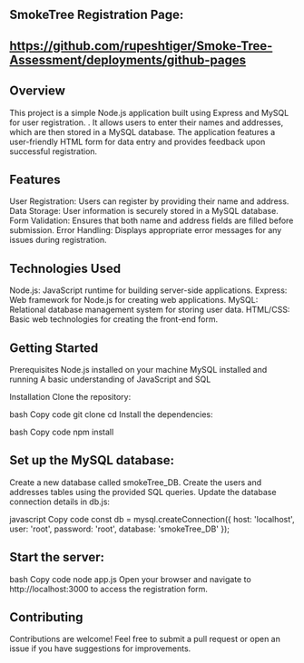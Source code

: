 ## SmokeTree Registration Page:
 ## https://github.com/rupeshtiger/Smoke-Tree-Assessment/deployments/github-pages

## Overview
This project is a simple Node.js application built using Express and MySQL for user registration. .
It allows users to enter their names and addresses, which are then stored in a MySQL database.
The application features a user-friendly HTML form for data entry and provides feedback upon successful registration.

## Features
User Registration: Users can register by providing their name and address.
Data Storage: User information is securely stored in a MySQL database.
Form Validation: Ensures that both name and address fields are filled before submission.
Error Handling: Displays appropriate error messages for any issues during registration.

## Technologies Used
Node.js: JavaScript runtime for building server-side applications.
Express: Web framework for Node.js for creating web applications.
MySQL: Relational database management system for storing user data.
HTML/CSS: Basic web technologies for creating the front-end form.

## Getting Started
Prerequisites
Node.js installed on your machine
MySQL installed and running
A basic understanding of JavaScript and SQL

Installation
Clone the repository:

bash
Copy code
git clone <repository-url>
cd <repository-directory>
Install the dependencies:

bash
Copy code
npm install
## Set up the MySQL database:

Create a new database called smokeTree_DB.
Create the users and addresses tables using the provided SQL queries.
Update the database connection details in db.js:

javascript
Copy code
const db = mysql.createConnection({
    host: 'localhost',
    user: 'root',
    password: 'root',
    database: 'smokeTree_DB'
});
## Start the server:
bash
Copy code
node app.js
Open your browser and navigate to http://localhost:3000 to access the registration form.

## Contributing
Contributions are welcome! Feel free to submit a pull request or open an issue if you have suggestions for improvements.
